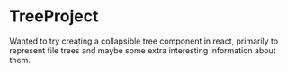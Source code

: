 # TreeProject

Wanted to try creating a collapsible tree component in react, primarily to represent file trees and maybe some extra interesting information about them.
